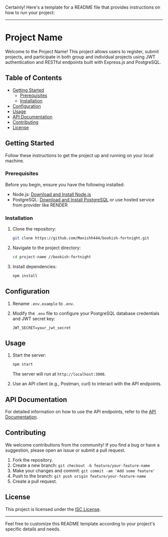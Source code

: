 Certainly! Here's a template for a README file that provides instructions on how to run your project:

---

# Project Name

Welcome to the Project Name! This project allows users to register, submit projects, and participate in both group and individual projects using JWT authentication and RESTful endpoints built with Express.js and PostgreSQL.

## Table of Contents

- [Getting Started](#getting-started)
  - [Prerequisites](#prerequisites)
  - [Installation](#installation)
- [Configuration](#configuration)
- [Usage](#usage)
- [API Documentation](#api-documentation)
- [Contributing](#contributing)
- [License](#license)

## Getting Started

Follow these instructions to get the project up and running on your local machine.

### Prerequisites

Before you begin, ensure you have the following installed:

- Node.js: [Download and Install Node.js](https://nodejs.org/)
- PostgreSQL: [Download and Install PostgreSQL](https://www.postgresql.org/) or use  hosted service from provider like RENDER

### Installation

1. Clone the repository:

   ```bash
   git clone https://github.com/Manishh444/bookish-fortnight.git
   ```

2. Navigate to the project directory:

   ```bash
   cd project-name //bookish-fortnight
   ```

3. Install dependencies:

   ```bash
   npm install
   ```

## Configuration

1. Rename `.env.example` to `.env`.

2. Modify the `.env` file to configure your PostgreSQL database credentials and JWT secret key:

   ```
   JWT_SECRET=your_jwt_secret
   ```

## Usage

1. Start the server:

   ```bash
   npm start
   ```

   The server will run at `http://localhost:3000`.

2. Use an API client (e.g., Postman, curl) to interact with the API endpoints.

## API Documentation

For detailed information on how to use the API endpoints, refer to the [API Documentation](https://documenter.getpostman.com/view/28934281/2s9Y5Tzk2e).

## Contributing

We welcome contributions from the community! If you find a bug or have a suggestion, please open an issue or submit a pull request.

1. Fork the repository.
2. Create a new branch: `git checkout -b feature/your-feature-name`
3. Make your changes and commit: `git commit -am 'Add some feature'`
4. Push to the branch: `git push origin feature/your-feature-name`
5. Create a pull request.

## License

This project is licensed under the [ISC License](LICENSE).

---

Feel free to customize this README template according to your project's specific details and needs.